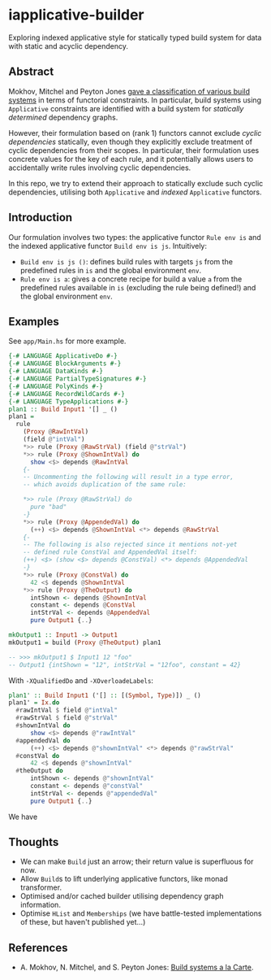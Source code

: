 # iapplicative-builder
Exploring indexed applicative style for statically typed build system for data with static and acyclic dependency.

## Abstract

Mokhov, Mitchel and Peyton Jones [gave a classification of various build systems][Build systems a la Carte] in terms of functorial constraints.
In particular, build systems using `Applicative` constraints are identified with a build system for *statically determined* dependency graphs.

However, their formulation based on (rank 1) functors cannot exclude *cyclic dependencies* statically, even though they explicitly exclude treatment of cyclic dependencies from their scopes.
In particular, their formulation uses concrete values for the key of each rule, and it potentially allows users to accidentally write rules involving cyclic dependencies.

In this repo, we try to extend their approach to statically exclude such cyclic dependencies, utilising both `Applicative` and *indexed* `Applicative` functors.

## Introduction
Our formulation involves two types: the applicative functor `Rule env is` and the indexed applicative functor `Build env is js`.
Intuitively:

- `Build env is js ()`: defines build rules with targets `js` from the predefined rules in `is` and the global environment `env`.
- `Rule env is a`: gives a concrete recipe for build a value `a` from the predefined rules available in `is` (excluding the rule being defined!) and the global environment `env`.

## Examples

See `app/Main.hs` for more example.

```hs
{-# LANGUAGE ApplicativeDo #-}
{-# LANGUAGE BlockArguments #-}
{-# LANGUAGE DataKinds #-}
{-# LANGUAGE PartialTypeSignatures #-}
{-# LANGUAGE PolyKinds #-}
{-# LANGUAGE RecordWildCards #-}
{-# LANGUAGE TypeApplications #-}
plan1 :: Build Input1 '[] _ ()
plan1 =
  rule
    (Proxy @RawIntVal)
    (field @"intVal")
    *>> rule (Proxy @RawStrVal) (field @"strVal")
    *>> rule (Proxy @ShownIntVal) do
      show <$> depends @RawIntVal
    {-
    -- Uncommenting the following will result in a type error,
    -- which avoids duplication of the same rule:

    *>> rule (Proxy @RawStrVal) do
      pure "bad"
    -}
    *>> rule (Proxy @AppendedVal) do
      (++) <$> depends @ShownIntVal <*> depends @RawStrVal
    {-
    -- The following is also rejected since it mentions not-yet
    -- defined rule ConstVal and AppendedVal itself:
    (++) <$> (show <$> depends @ConstVal) <*> depends @AppendedVal
    -}
    *>> rule (Proxy @ConstVal) do
      42 <$ depends @ShownIntVal
    *>> rule (Proxy @TheOutput) do
      intShown <- depends @ShownIntVal
      constant <- depends @ConstVal
      intStrVal <- depends @AppendedVal
      pure Output1 {..}

mkOutput1 :: Input1 -> Output1
mkOutput1 = build (Proxy @TheOutput) plan1

-- >>> mkOutput1 $ Input1 12 "foo"
-- Output1 {intShown = "12", intStrVal = "12foo", constant = 42}
```

With `-XQualifiedDo` and `-XOverloadeLabels`:

```hs
plan1' :: Build Input1 ('[] :: [(Symbol, Type)]) _ ()
plan1' = Ix.do
  #rawIntVal $ field @"intVal"
  #rawStrVal $ field @"strVal"
  #shownIntVal do
      show <$> depends @"rawIntVal"
  #appendedVal do
      (++) <$> depends @"shownIntVal" <*> depends @"rawStrVal"
  #constVal do
      42 <$ depends @"shownIntVal"
  #theOutput do
      intShown <- depends @"shownIntVal"
      constant <- depends @"constVal"
      intStrVal <- depends @"appendedVal"
      pure Output1 {..}
```

We have

## Thoughts
* We can make `Build` just an arrow; their return value is superfluous for now.
* Allow `Build`s to lift underlying applicative functors, like monad transformer.
* Optimised and/or cached builder utilising dependency graph information.
* Optimise `HList` and `Memberships` (we have battle-tested implementations of these, but haven't published yet...)

## References
* A. Mokhov, N. Mitchel, and S. Peyton Jones: [Build systems a la Carte].

[Build systems a la Carte]: https://www.microsoft.com/en-us/research/uploads/prod/2018/03/build-systems.pdf
